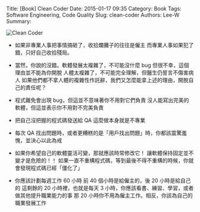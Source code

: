 Title: [Book] Clean Coder
Date: 2015-01-17 09:35
Category: Book
Tags: Software Engineering, Code Quality
Slug: clean-coder
Authors: Lee-W
Summary: 


![Clean Coder]({static}/images/books/5a0LzcS.jpg)

<!--more-->

- 如果非專業人事把事情搞砸了，收拾爛攤子的往往是僱主
  而專業人事如果犯了錯，只好自己收拾殘局。

- 當然，你說的沒錯。軟體發展太複雜了，不可能沒什麼 bug
  但很不幸，這個理由並不能為你開脫
  人體太複雜了，不可能完全理解，但醫生仍誓言不傷害病人
  如果他們都不拿人體的複雜性作託辭，我們又怎麼能拿上述的理由，開脫自己的責任呢？

- 程式難免會出現 bug，但這並不意味著你不用對它們負責
  沒人能寫出完美的軟體，但這並表示你不用對不完美負責

- 把自己沒把握的程式碼發送給 QA 這麼做本身就是不專業

- 每次 QA 找出問題時，或者更糟糕的是「用戶找出問題」時，你都該震驚羞愧，並決心以此為戒

- 如果你希望自己的軟體靈活可變，那就應該時常修改它！
  讓軟體保持固定並不變才是危險的！！
  如果一直不重構程式碼，等到最後不得不重構的時候，你就會發現程式碼已經「僵化了」

- 你應該計劃每週工作 60 小時
  前 40 個小時是給僱主的，後 20 小時是給自己的
  這剩餘的 20 小時裡，也就是每天 3 小時，你應該看書、練習、學習，或者做其他提升職業能力的事
  那 20 小時你不用為僱主工作。相反，你該為自己的職業發展工作
